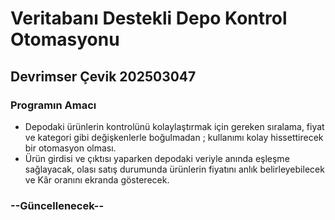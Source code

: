 # Veritabanı Destekli Depo Kontrol Otomasyonu
## Devrimser Çevik 202503047


### Programın Amacı

- Depodaki ürünlerin kontrolünü kolaylaştırmak için gereken sıralama, fiyat ve kategori gibi değişkenlerle boğulmadan ; kullanımı kolay hissettirecek bir otomasyon olması.
- Ürün girdisi ve çıktısı yaparken depodaki veriyle anında eşleşme sağlayacak, olası satış durumunda ürünlerin fiyatını anlık belirleyebilecek ve Kâr oranını ekranda gösterecek.






### --Güncellenecek--
